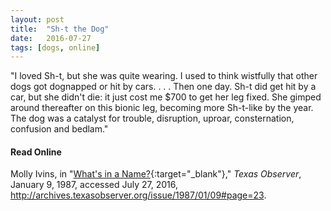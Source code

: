 ```yaml
---
layout: post
title:  "Sh-t the Dog"
date:   2016-07-27
tags: [dogs, online]
---
```


"I loved Sh-t, but she was quite wearing. I used to think wistfully that other dogs got dognapped or hit by cars. . . . Then one day. Sh-t did get hit by a car, but she didn't die: it just cost me $700 to get her leg fixed. She gimped around thereafter on this bionic leg, becoming more Sh-t-like by the year. The dog was a catalyst for trouble, disruption, uproar, consternation, confusion and bedlam."

#### Read Online
Molly Ivins, in "[What's in a Name?](http://archives.texasobserver.org/issue/1987/01/09#page=23 "Molly Ivins's obituary in the Texas Observer for her dog"){:target="_blank"}," *Texas Observer*, January 9, 1987, accessed July 27, 2016, http://archives.texasobserver.org/issue/1987/01/09#page=23.
